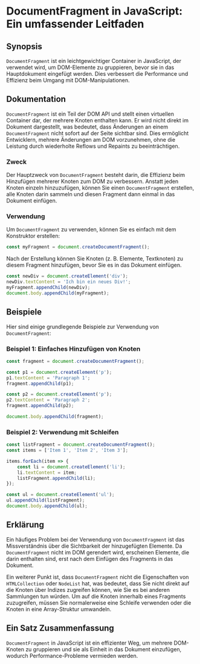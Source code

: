 <!--
Meta Description: # DocumentFragment in JavaScript: Ein umfassender Leitfaden ## Synopsis `DocumentFragment` ist ein leichtgewichtiger Container in JavaScript, der verw...
Meta Keywords: documentfragment, document, knoten, sie, die
-->

# DocumentFragment in JavaScript: Ein umfassender Leitfaden

## Synopsis
`DocumentFragment` ist ein leichtgewichtiger Container in JavaScript, der verwendet wird, um DOM-Elemente zu gruppieren, bevor sie in das Hauptdokument eingefügt werden. Dies verbessert die Performance und Effizienz beim Umgang mit DOM-Manipulationen.

## Dokumentation
`DocumentFragment` ist ein Teil der DOM API und stellt einen virtuellen Container dar, der mehrere Knoten enthalten kann. Er wird nicht direkt im Dokument dargestellt, was bedeutet, dass Änderungen an einem `DocumentFragment` nicht sofort auf der Seite sichtbar sind. Dies ermöglicht Entwicklern, mehrere Änderungen am DOM vorzunehmen, ohne die Leistung durch wiederholte Reflows und Repaints zu beeinträchtigen.

### Zweck
Der Hauptzweck von `DocumentFragment` besteht darin, die Effizienz beim Hinzufügen mehrerer Knoten zum DOM zu verbessern. Anstatt jeden Knoten einzeln hinzuzufügen, können Sie einen `DocumentFragment` erstellen, alle Knoten darin sammeln und diesen Fragment dann einmal in das Dokument einfügen.

### Verwendung
Um `DocumentFragment` zu verwenden, können Sie es einfach mit dem Konstruktor erstellen:

```javascript
const myFragment = document.createDocumentFragment();
```

Nach der Erstellung können Sie Knoten (z. B. Elemente, Textknoten) zu diesem Fragment hinzufügen, bevor Sie es in das Dokument einfügen.

```javascript
const newDiv = document.createElement('div');
newDiv.textContent = 'Ich bin ein neues Div!';
myFragment.appendChild(newDiv);
document.body.appendChild(myFragment);
```

## Beispiele
Hier sind einige grundlegende Beispiele zur Verwendung von `DocumentFragment`:

### Beispiel 1: Einfaches Hinzufügen von Knoten
```javascript
const fragment = document.createDocumentFragment();

const p1 = document.createElement('p');
p1.textContent = 'Paragraph 1';
fragment.appendChild(p1);

const p2 = document.createElement('p');
p2.textContent = 'Paragraph 2';
fragment.appendChild(p2);

document.body.appendChild(fragment);
```

### Beispiel 2: Verwendung mit Schleifen
```javascript
const listFragment = document.createDocumentFragment();
const items = ['Item 1', 'Item 2', 'Item 3'];

items.forEach(item => {
    const li = document.createElement('li');
    li.textContent = item;
    listFragment.appendChild(li);
});

const ul = document.createElement('ul');
ul.appendChild(listFragment);
document.body.appendChild(ul);
```

## Erklärung
Ein häufiges Problem bei der Verwendung von `DocumentFragment` ist das Missverständnis über die Sichtbarkeit der hinzugefügten Elemente. Da `DocumentFragment` nicht im DOM gerendert wird, erscheinen Elemente, die darin enthalten sind, erst nach dem Einfügen des Fragments in das Dokument. 

Ein weiterer Punkt ist, dass `DocumentFragment` nicht die Eigenschaften von `HTMLCollection` oder `NodeList` hat, was bedeutet, dass Sie nicht direkt auf die Knoten über Indizes zugreifen können, wie Sie es bei anderen Sammlungen tun würden. Um auf die Knoten innerhalb eines Fragments zuzugreifen, müssen Sie normalerweise eine Schleife verwenden oder die Knoten in eine Array-Struktur umwandeln.

## Ein Satz Zusammenfassung
`DocumentFragment` in JavaScript ist ein effizienter Weg, um mehrere DOM-Knoten zu gruppieren und sie als Einheit in das Dokument einzufügen, wodurch Performance-Probleme vermieden werden.